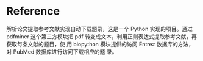 # Reference
解析论文提取参考文献实现自动下载题录，这是一个 Python 实现的项目。通过 pdfminer
这个第三方模块把 pdf 转变成文本，利用正则表达式提取参考文献，再获取每条文献的题目，使
用 biopython 模块提供的访问 Entrez 数据库的方法，对 PubMed 数据库进行访问下载相应的题
录。
